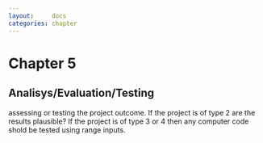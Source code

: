 ```yaml
---
layout:     docs
categories: chapter
---
```


# Chapter 5

## Analisys/Evaluation/Testing

assessing or testing the project outcome. If the project is of type 2 are the
results plausible? If the project is of type 3 or 4 then any computer code shold
be tested using range inputs.
